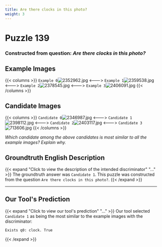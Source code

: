 ```yaml
---
title: Are there clocks in this photo?
weight: 3
---
```


# Puzzle 139
### Constructed from question: _Are there clocks in this photo?_


## Example Images
{{< columns >}}
`Example 0`![2352962.jpg](/gqa_images/2352962.jpg)
<--->
`Example 1`![2359538.jpg](/gqa_images/2359538.jpg)
<--->
`Example 2`![2378545.jpg](/gqa_images/2378545.jpg)
<--->
`Example 3`![2406091.jpg](/gqa_images/2406091.jpg)
{{< /columns >}}

## Candidate Images
{{< columns >}}
`Candidate 0`![2346987.jpg](/gqa_images/2346987.jpg)
<--->
`Candidate 1`![2398112.jpg](/gqa_images/2398112.jpg)
<--->
`Candidate 2`![2403117.jpg](/gqa_images/2403117.jpg)
<--->
`Candidate 3`![713606.jpg](/gqa_images/713606.jpg)
{{< /columns >}}

*Which candidate among the above candidates is most similar to all the example images? Explain why.*

## Groundtruth English Description

{{< expand "Click to view the description of the intended discriminator" "..." >}}
The groundtruth answer was `Candidate 1`. This puzzle was constructed from the question `Are there clocks in this photo?`.
{{< /expand >}}

---

## Our Tool's Prediction

{{< expand "Click to view our tool's prediction" "..." >}}
Our tool selected `Candidate 1` as being the most similar to the example images with the discriminator:
```plaintext
Exists q0: clock. True
```
{{< /expand >}}
